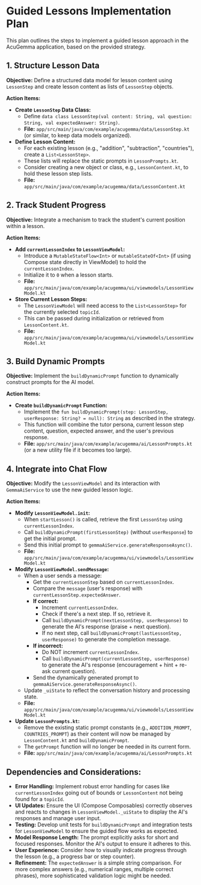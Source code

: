# Guided Lessons Implementation Plan

This plan outlines the steps to implement a guided lesson approach in the AcuGemma application, based on the provided strategy.

## 1. Structure Lesson Data

**Objective:** Define a structured data model for lesson content using `LessonStep` and create lesson content as lists of `LessonStep` objects.

**Action Items:**
*   **Create `LessonStep` Data Class:**
    *   Define `data class LessonStep(val content: String, val question: String, val expectedAnswer: String)`.
    *   **File:** `app/src/main/java/com/example/acugemma/data/LessonStep.kt` (or similar, to keep data models organized).
*   **Define Lesson Content:**
    *   For each existing lesson (e.g., "addition", "subtraction", "countries"), create a `List<LessonStep>`.
    *   These lists will replace the static prompts in `LessonPrompts.kt`.
    *   Consider creating a new object or class, e.g., `LessonContent.kt`, to hold these lesson step lists.
    *   **File:** `app/src/main/java/com/example/acugemma/data/LessonContent.kt`

## 2. Track Student Progress

**Objective:** Integrate a mechanism to track the student's current position within a lesson.

**Action Items:**
*   **Add `currentLessonIndex` to `LessonViewModel`:**
    *   Introduce a `MutableStateFlow<Int>` or `mutableStateOf<Int>` (if using Compose state directly in ViewModel) to hold the `currentLessonIndex`.
    *   Initialize it to `0` when a lesson starts.
    *   **File:** `app/src/main/java/com/example/acugemma/ui/viewmodels/LessonViewModel.kt`
*   **Store Current Lesson Steps:**
    *   The `LessonViewModel` will need access to the `List<LessonStep>` for the currently selected `topicId`.
    *   This can be passed during initialization or retrieved from `LessonContent.kt`.
    *   **File:** `app/src/main/java/com/example/acugemma/ui/viewmodels/LessonViewModel.kt`

## 3. Build Dynamic Prompts

**Objective:** Implement the `buildDynamicPrompt` function to dynamically construct prompts for the AI model.

**Action Items:**
*   **Create `buildDynamicPrompt` Function:**
    *   Implement the `fun buildDynamicPrompt(step: LessonStep, userResponse: String? = null): String` as described in the strategy.
    *   This function will combine the tutor persona, current lesson step content, question, expected answer, and the user's previous response.
    *   **File:** `app/src/main/java/com/example/acugemma/ai/LessonPrompts.kt` (or a new utility file if it becomes too large).

## 4. Integrate into Chat Flow

**Objective:** Modify the `LessonViewModel` and its interaction with `GemmaAiService` to use the new guided lesson logic.

**Action Items:**
*   **Modify `LessonViewModel.init`:**
    *   When `startLesson()` is called, retrieve the first `LessonStep` using `currentLessonIndex`.
    *   Call `buildDynamicPrompt(firstLessonStep)` (without `userResponse`) to get the initial prompt.
    *   Send this initial prompt to `gemmaAiService.generateResponseAsync()`.
    *   **File:** `app/src/main/java/com/example/acugemma/ui/viewmodels/LessonViewModel.kt`
*   **Modify `LessonViewModel.sendMessage`:**
    *   When a user sends a message:
        *   Get the `currentLessonStep` based on `currentLessonIndex`.
        *   Compare the `message` (user's response) with `currentLessonStep.expectedAnswer`.
        *   **If correct:**
            *   Increment `currentLessonIndex`.
            *   Check if there's a next step. If so, retrieve it.
            *   Call `buildDynamicPrompt(nextLessonStep, userResponse)` to generate the AI's response (praise + next question).
            *   If no next step, call `buildDynamicPrompt(lastLessonStep, userResponse)` to generate the completion message.
        *   **If incorrect:**
            *   Do NOT increment `currentLessonIndex`.
            *   Call `buildDynamicPrompt(currentLessonStep, userResponse)` to generate the AI's response (encouragement + hint + re-ask current question).
        *   Send the dynamically generated prompt to `gemmaAiService.generateResponseAsync()`.
    *   Update `_uiState` to reflect the conversation history and processing state.
    *   **File:** `app/src/main/java/com/example/acugemma/ui/viewmodels/LessonViewModel.kt`
*   **Update `LessonPrompts.kt`:**
    *   Remove the existing static prompt constants (e.g., `ADDITION_PROMPT`, `COUNTRIES_PROMPT`) as their content will now be managed by `LessonContent.kt` and `buildDynamicPrompt`.
    *   The `getPrompt` function will no longer be needed in its current form.
    *   **File:** `app/src/main/java/com/example/acugemma/ai/LessonPrompts.kt`

## Dependencies and Considerations:

*   **Error Handling:** Implement robust error handling for cases like `currentLessonIndex` going out of bounds or `LessonContent` not being found for a `topicId`.
*   **UI Updates:** Ensure the UI (Compose Composables) correctly observes and reacts to changes in `LessonViewModel._uiState` to display the AI's responses and manage user input.
*   **Testing:** Develop unit tests for `buildDynamicPrompt` and integration tests for `LessonViewModel` to ensure the guided flow works as expected.
*   **Model Response Length:** The prompt explicitly asks for short and focused responses. Monitor the AI's output to ensure it adheres to this.
*   **User Experience:** Consider how to visually indicate progress through the lesson (e.g., a progress bar or step counter).
*   **Refinement:** The `expectedAnswer` is a simple string comparison. For more complex answers (e.g., numerical ranges, multiple correct phrases), more sophisticated validation logic might be needed.
